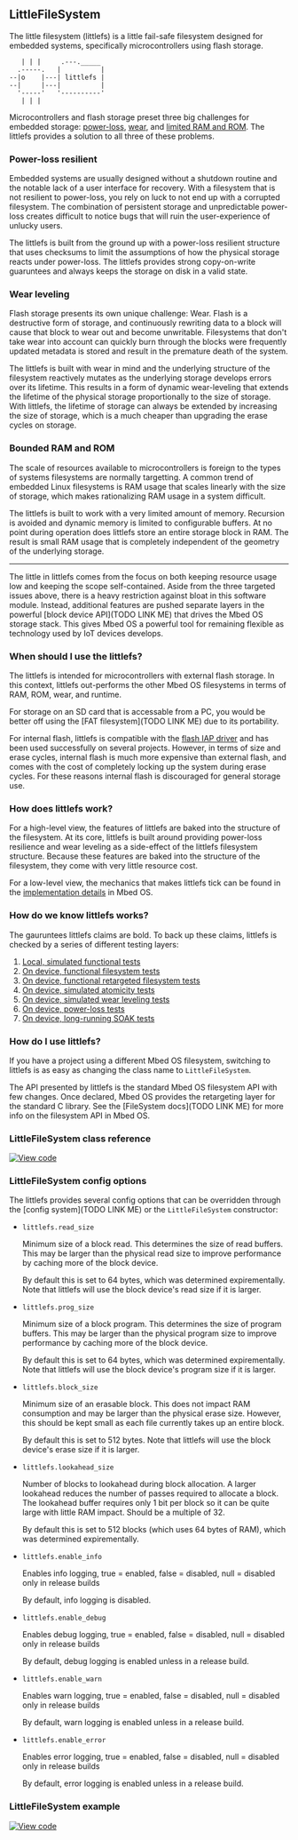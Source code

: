 ## LittleFileSystem

The little filesystem (littlefs) is a little fail-safe filesystem designed
for embedded systems, specifically microcontrollers using flash storage.

```
   | | |     .---._____
  .-----.   |          |
--|o    |---| littlefs |
--|     |---|          |
  '-----'   '----------'
   | | |
```

Microcontrollers and flash storage preset three big challenges for embedded
storage: [power-loss](#power-loss-resilient), [wear](#wear-leveling), and
[limited RAM and ROM](#bounded-ram-and-rom). The littlefs provides a solution
to all three of these problems.

### Power-loss resilient

Embedded systems are usually designed without a shutdown routine and the notable
lack of a user interface for recovery. With a filesystem that is not resilient
to power-loss, you rely on luck to not end up with a corrupted filesystem.
The combination of persistent storage and unpredictable power-loss creates
difficult to notice bugs that will ruin the user-experience of unlucky users.

The littlefs is built from the ground up with a power-loss resilient structure
that uses checksums to limit the assumptions of how the physical storage reacts
under power-loss. The littlefs provides strong copy-on-write guaruntees and
always keeps the storage on disk in a valid state.

### Wear leveling

Flash storage presents its own unique challenge: Wear. Flash is a
destructive form of storage, and continuously rewriting data to a block
will cause that block to wear out and become unwritable. Filesystems that
don't take wear into account can quickly burn through the blocks were
frequently updated metadata is stored and result in the premature death
of the system.

The littlefs is built with wear in mind and the underlying structure
of the filesystem reactively mutates as the underlying storage develops
errors over its lifetime. This results in a form of dynamic wear-leveling
that extends the lifetime of the physical storage proportionally to the
size of storage. With littlefs, the lifetime of storage can always be extended
by increasing the size of storage, which is a much cheaper than upgrading the
erase cycles on storage.

### Bounded RAM and ROM

The scale of resources available to microcontrollers is foreign to the types
of systems filesystems are normally targetting. A common trend of embedded
Linux filesystems is RAM usage that scales linearly with the size of storage,
which makes rationalizing RAM usage in a system difficult.

The littlefs is built to work with a very limited amount of memory. Recursion
is avoided and dynamic memory is limited to configurable buffers. At no point
during operation does littlefs store an entire storage block in RAM. The result
is small RAM usage that is completely independent of the geometry of the
underlying storage.

---

The little in littlefs comes from the focus on both keeping resource usage
low and keeping the scope self-contained. Aside from the three targeted issues
above, there is a heavy restriction against bloat in this software module.
Instead, additional features are pushed separate layers in the powerful
[block device API](TODO LINK ME) that drives the Mbed OS storage stack.
This gives Mbed OS a powerful tool for remaining flexible as technology
used by IoT devices develops.

### When should I use the littlefs?

The littlefs is intended for microcontrollers with external flash storage.
In this context, littlefs out-performs the other Mbed OS filesystems in
terms of RAM, ROM, wear, and runtime.

For storage on an SD card that is accessable from a PC, you would be better
off using the [FAT filesystem](TODO LINK ME) due to its portability.

For internal flash, littlefs is compatible with the
[flash IAP driver](https://github.com/ARMmbed/flashiap-driver) and has been
used successfully on several projects. However, in terms of size and erase
cycles, internal flash is much more expensive than external flash, and comes
with the cost of completely locking up the system during erase cycles. For
these reasons internal flash is discouraged for general storage use.

### How does littlefs work?

For a high-level view, the features of littlefs are baked into the structure
of the filesystem. At its core, littlefs is built around providing power-loss
resilience and wear leveling as a side-effect of the littlefs filesystem
structure. Because these features are baked into the structure of the
filesystem, they come with very little resource cost.

For a low-level view, the mechanics that makes littlefs tick can be found in
the [implementation details](https://github.com/ARMmbed/mbed-os/blob/master/features/filesystem/littlefs/littlefs/DESIGN.md)
in Mbed OS.

### How do we know littlefs works?

The gauruntees littlefs claims are bold. To back up these claims, littlefs is
checked by a series of different testing layers:

1. [Local, simulated functional tests](https://github.com/ARMmbed/mbed-os/tree/master/features/filesystem/littlefs/littlefs/tests)
1. [On device, functional filesystem tests](https://github.com/ARMmbed/mbed-os/tree/master/features/filesystem/littlefs/TESTS/filesystem)
1. [On device, functional retargeted filesystem tests](https://github.com/ARMmbed/mbed-os/tree/master/features/filesystem/littlefs/TESTS/filesystem_retarget)
1. [On device, simulated atomicity tests](https://github.com/ARMmbed/mbed-os/tree/master/features/filesystem/littlefs/TESTS/filesystem_recovery/resilience)
1. [On device, simulated wear leveling tests](https://github.com/ARMmbed/mbed-os/tree/master/features/filesystem/littlefs/TESTS/filesystem_recovery/wear_leveling)
1. [On device, power-loss tests](https://github.com/ARMmbed/mbed-os/tree/master/features/filesystem/littlefs/TESTS/filesystem_recovery/resilience_functional)
1. [On device, long-running SOAK tests](https://github.com/ARMmbed/mbed-littlefs-soaktest)

### How do I use littlefs?

If you have a project using a different Mbed OS filesystem, switching to
littlefs is as easy as changing the class name to `LittleFileSystem`.

The API presented by littlefs is the standard Mbed OS filesystem API with
few changes. Once declared, Mbed OS provides the retargeting layer for
the standard C library. See the [FileSystem docs](TODO LINK ME) for more
info on the filesystem API in Mbed OS.

### LittleFileSystem class reference

[![View code](https://www.mbed.com/embed/?type=library)](https://os.mbed.com/docs/v5.6/mbed-os-api-doxy/class_f_a_t_file_system.html)

### LittleFileSystem config options

The littlefs provides several config options that can be overridden through
the [config system](TODO LINK ME) or the `LittleFileSystem` constructor:

- `littlefs.read_size`

  Minimum size of a block read. This determines the size of read buffers.
  This may be larger than the physical read size to improve performance by
  caching more of the block device.

  By default this is set to 64 bytes, which was determined expirementally.
  Note that littlefs will use the block device's read size if it is larger.

- `littlefs.prog_size`

  Minimum size of a block program. This determines the size of program buffers.
  This may be larger than the physical program size to improve performance by
  caching more of the block device.

  By default this is set to 64 bytes, which was determined expirementally.
  Note that littlefs will use the block device's program size if it is larger.

- `littlefs.block_size`

  Minimum size of an erasable block. This does not impact RAM consumption and
  may be larger than the physical erase size. However, this should be kept
  small as each file currently takes up an entire block.

  By default this is set to 512 bytes. Note that littlefs will use the block
  device's erase size if it is larger.

- `littlefs.lookahead_size`

  Number of blocks to lookahead during block allocation. A larger lookahead
  reduces the number of passes required to allocate a block. The lookahead
  buffer requires only 1 bit per block so it can be quite large with little
  RAM impact. Should be a multiple of 32.

  By default this is set to 512 blocks (which uses 64 bytes of RAM), which
  was determined expirementally.

- `littlefs.enable_info`

  Enables info logging, true = enabled, false = disabled, null = disabled
  only in release builds

  By default, info logging is disabled.

- `littlefs.enable_debug`

  Enables debug logging, true = enabled, false = disabled, null = disabled
  only in release builds

  By default, debug logging is enabled unless in a release build.

- `littlefs.enable_warn`

  Enables warn logging, true = enabled, false = disabled, null = disabled
  only in release builds

  By default, warn logging is enabled unless in a release build.

- `littlefs.enable_error`

  Enables error logging, true = enabled, false = disabled, null = disabled
  only in release builds

  By default, error logging is enabled unless in a release build.

### LittleFileSystem example

[![View code](https://www.mbed.com/embed/?type=library)](https://os.mbed.com/teams/mbed-os-examples/code/mbed-os-example-littlefs)
